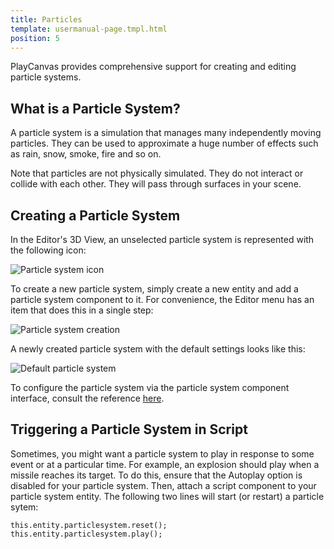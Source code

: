 ```yaml
---
title: Particles
template: usermanual-page.tmpl.html
position: 5
---
```


PlayCanvas provides comprehensive support for creating and editing particle systems.

## What is a Particle System?

A particle system is a simulation that manages many independently moving particles. They can be used to approximate a huge number of effects such as rain, snow, smoke, fire and so on.

Note that particles are not physically simulated. They do not interact or collide with each other. They will pass through surfaces in your scene.

## Creating a Particle System

In the Editor's 3D View, an unselected particle system is represented with the following icon:

![Particle system icon][1]

To create a new particle system, simply create a new entity and add a particle system component to it. For convenience, the Editor menu has an item that does this in a single step:

![Particle system creation][2]

A newly created particle system with the default settings looks like this:

![Default particle system][3]

To configure the particle system via the particle system component interface, consult the reference [here][4].

## Triggering a Particle System in Script

Sometimes, you might want a particle system to play in response to some event or at a particular time. For example, an explosion should play when a missile reaches its target. To do this, ensure that the Autoplay option is disabled for your particle system. Then, attach a script component to your particle system entity. The following two lines will start (or restart) a particle sytem:

~~~js~~~
this.entity.particlesystem.reset();
this.entity.particlesystem.play();
~~~

[1]: /images/user-manual/graphics/particles/particle_system_icon.png
[2]: /images/user-manual/graphics/particles/particle_system_create.png
[3]: /images/user-manual/graphics/particles/particle_system_default.gif
[4]: /user-manual/packs/components/particlesystem
